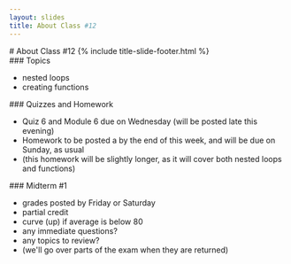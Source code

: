 ```yaml
---
layout: slides
title: About Class #12 
---
```

<section markdown="block" class="title-slide">
# About Class #12
{% include title-slide-footer.html %}
</section>

<section markdown="block">
### Topics

* nested loops
* creating functions
</section>

<section markdown="block">
### Quizzes and Homework 

* Quiz 6 and Module 6 due on Wednesday (will be posted late this evening)
* Homework to be posted a by the end of this week, and will be due on Sunday, as usual
* (this homework will be slightly longer, as it will cover both nested loops and functions)

</section>


<section markdown="block">
### Midterm #1

* grades posted by Friday or Saturday 
* partial credit
* curve (up) if average is below 80
* any immediate questions?
* any topics to review?
* (we'll go over parts of the exam when they are returned)
</section>

